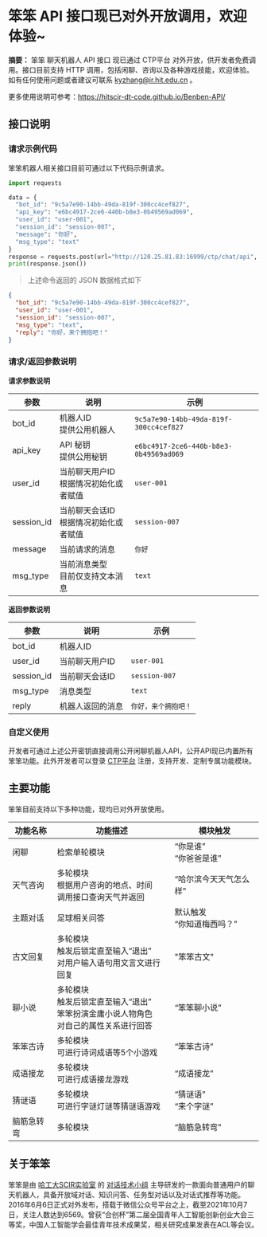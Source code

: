 # 笨笨 API 接口现已对外开放调用，欢迎体验~

**摘要：**  笨笨 聊天机器人 API 接口 现已通过 CTP平台 对外开放，供开发者免费调用。接口目前支持 HTTP 调用，包括闲聊、咨询以及各种游戏技能，欢迎体验。如有任何使用问题或者建议可联系 [kyzhang@ir.hit.edu.cn](mailto:kyzhang@ir.hit.edu.cn) 。

更多使用说明可参考：https://hitscir-dt-code.github.io/Benben-API/

## 接口说明

### 请求示例代码

笨笨机器人相关接口目前可通过以下代码示例请求。

```python
import requests

data = {
  "bot_id": "9c5a7e90-14bb-49da-819f-300cc4cef827",
  "api_key": "e6bc4917-2ce6-440b-b8e3-0b49569ad069",
  "user_id": "user-001",
  "session_id": "session-007",
  "message": "你好",
  "msg_type": "text"
}
response = requests.post(url="http://120.25.81.83:16999/ctp/chat/api", json=data)
print(response.json())
```

> 上述命令返回的 JSON 数据格式如下

```json
{
  "bot_id": "9c5a7e90-14bb-49da-819f-300cc4cef827",
  "user_id": "user-001",
  "session_id": "session-007",
  "msg_type": "text",
  "reply": "你好，来个拥抱吧！"
}
```



### 请求/返回参数说明

**请求参数说明**

| 参数       | 说明                                       | 示例                                   |
| ---------- | ------------------------------------------ | -------------------------------------- |
| bot_id     | 机器人ID<br />提供公用机器人               | `9c5a7e90-14bb-49da-819f-300cc4cef827` |
| api_key    | API 秘钥<br />提供公用秘钥                 | `e6bc4917-2ce6-440b-b8e3-0b49569ad069` |
| user_id    | 当前聊天用户ID<br />根据情况初始化或者赋值 | `user-001`                             |
| session_id | 当前聊天会话ID<br />根据情况初始化或者赋值 | `session-007`                          |
| message    | 当前请求的消息                             | `你好`                                 |
| msg_type   | 当前消息类型<br />目前仅支持文本消息       | `text`                                 |

**返回参数说明**

| 参数       | 说明             | 示例                 |
| ---------- | ---------------- | -------------------- |
| bot_id     | 机器人ID         |                      |
| user_id    | 当前聊天用户ID   | `user-001`           |
| session_id | 当前聊天会话ID   | `session-007`        |
| msg_type   | 消息类型         | `text`               |
| reply      | 机器人返回的消息 | `你好，来个拥抱吧！` |



### 自定义使用

开发者可通过上述公开密钥直接调用公开闲聊机器人API，公开API现已内置所有笨笨功能。此外开发者可以登录 [CTP平台](http://221.207.166.58:8000/) 注册，支持开发、定制专属功能模块。



## 主要功能

笨笨目前支持以下多种功能，现均已对外开放使用。

| 功能名称   | 功能描述                                                     | 模块触发                       |
| ---------- | ------------------------------------------------------------ | ------------------------------ |
| 闲聊       | 检索单轮模块                                                 | “你是谁”<br />“你爸爸是谁”     |
| 天气咨询   | 多轮模块<br />根据用户咨询的地点、时间<br />调用接口查询天气并返回 | “哈尔滨今天天气怎么样”         |
| 主题对话   | 足球相关问答                                                 | 默认触发<br />“你知道梅西吗？” |
| 古文回复   | 多轮模块<br />触发后锁定直至输入“退出”<br />对用户输入语句用文言文进行回复 | "笨笨古文"                     |
| 聊小说     | 多轮模块<br />触发后锁定直至输入“退出”<br />笨笨扮演金庸小说人物角色<br />对自己的属性关系进行回答 | “笨笨聊小说”                   |
| 笨笨古诗   | 多轮模块<br />可进行诗词成语等5个小游戏                      | “笨笨古诗”                     |
| 成语接龙   | 多轮模块<br />可进行成语接龙游戏                             | “成语接龙”                     |
| 猜谜语     | 多轮模块<br />可进行字谜灯谜等猜谜语游戏                     | “猜谜语”<br />“来个字谜”       |
| 脑筋急转弯 | 多轮模块                                                     | “脑筋急转弯”                   |



## 关于笨笨

笨笨是由 [哈工大SCIR实验室](http://ir.hit.edu.cn/) 的 [对话技术小组](http://ir.hit.edu.cn/1979.html) 主导研发的一款面向普通用户的聊天机器人，具备开放域对话、知识问答、任务型对话以及对话式推荐等功能。2016年6月6日正式对外发布，搭载于微信公众号平台之上，截至2021年10月7日，关注人数达到6569。曾获“合创杯”第二届全国青年人工智能创新创业大会三等奖，中国人工智能学会最佳青年技术成果奖，相关研究成果发表在ACL等会议。

